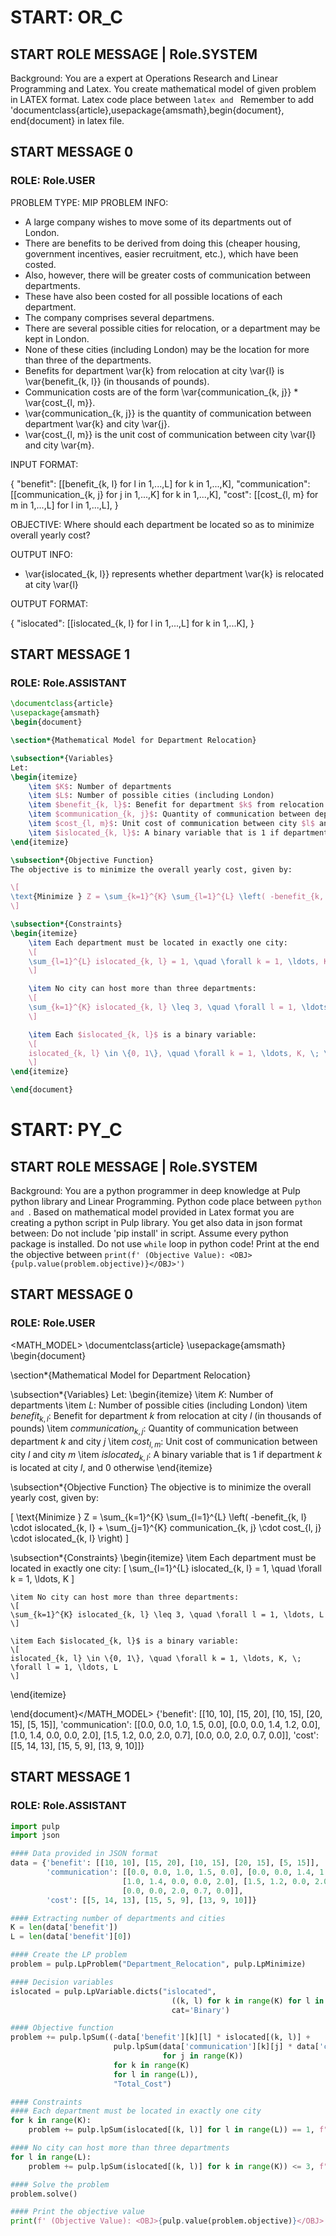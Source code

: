 # START: OR_C 
## START ROLE MESSAGE | Role.SYSTEM 
Background: You are a expert at Operations Research and Linear Programming and Latex. You create mathematical model of given problem in LATEX format. Latex code place between ```latex and ``` Remember to add 'documentclass{article},usepackage{amsmath},begin{document}, end{document} in latex file. 
## START MESSAGE 0 
### ROLE: Role.USER
<DESCRIPTION>
PROBLEM TYPE: MIP
PROBLEM INFO:

- A large company wishes to move some of its departments out of London. 
- There are benefits to be derived from doing this (cheaper housing, government incentives, easier recruitment, etc.), which have been costed. 
- Also, however, there will be greater costs of communication between departments. 
- These have also been costed for all possible locations of each department.
- The company comprises several departmens. 
- There are several possible cities for relocation, or a department may be kept in London. 
- None of these cities (including London) may be the location for more than three of the departments.
- Benefits for department \var{k} from relocation at city \var{l} is \var{benefit_{k, l}} (in thousands of pounds).
- Communication costs are of the form \var{communication_{k, j}} * \var{cost_{l, m}}.
- \var{communication_{k, j}} is the quantity of communication between department \var{k} and city \var{j}.
- \var{cost_{l, m}} is the unit cost of communication between city \var{l} and city \var{m}.


INPUT FORMAT:

{
	"benefit": [[benefit_{k, l} for l in 1,...,L] for k in 1,...,K],
	"communication": [[communication_{k, j} for j in 1,...,K] for k in 1,...,K],
	"cost": [[cost_{l, m} for m in 1,...,L] for l in 1,...,L],
}


OBJECTIVE: Where should each department be located so as to minimize overall yearly cost?

OUTPUT INFO:

- \var{islocated_{k, l}} represents whether department \var{k} is relocated at city \var{l}

OUTPUT FORMAT:

{
    "islocated": [[islocated_{k, l} for l in 1,...,L] for k in 1,...K],
}
</DESCRIPTION>


## START MESSAGE 1 
### ROLE: Role.ASSISTANT
```latex
\documentclass{article}
\usepackage{amsmath}
\begin{document}

\section*{Mathematical Model for Department Relocation}

\subsection*{Variables}
Let:
\begin{itemize}
    \item $K$: Number of departments
    \item $L$: Number of possible cities (including London)
    \item $benefit_{k, l}$: Benefit for department $k$ from relocation at city $l$ (in thousands of pounds)
    \item $communication_{k, j}$: Quantity of communication between department $k$ and city $j$
    \item $cost_{l, m}$: Unit cost of communication between city $l$ and city $m$
    \item $islocated_{k, l}$: A binary variable that is 1 if department $k$ is located at city $l$, and 0 otherwise
\end{itemize}

\subsection*{Objective Function}
The objective is to minimize the overall yearly cost, given by:

\[
\text{Minimize } Z = \sum_{k=1}^{K} \sum_{l=1}^{L} \left( -benefit_{k, l} \cdot islocated_{k, l} + \sum_{j=1}^{K} communication_{k, j} \cdot cost_{l, j} \cdot islocated_{k, l} \right)
\]

\subsection*{Constraints}
\begin{itemize}
    \item Each department must be located in exactly one city:
    \[
    \sum_{l=1}^{L} islocated_{k, l} = 1, \quad \forall k = 1, \ldots, K
    \]

    \item No city can host more than three departments:
    \[
    \sum_{k=1}^{K} islocated_{k, l} \leq 3, \quad \forall l = 1, \ldots, L
    \]

    \item Each $islocated_{k, l}$ is a binary variable:
    \[
    islocated_{k, l} \in \{0, 1\}, \quad \forall k = 1, \ldots, K, \; \forall l = 1, \ldots, L
    \]
\end{itemize}

\end{document}
```

# START: PY_C 
## START ROLE MESSAGE | Role.SYSTEM 
Background: You are a python programmer in deep knowledge at Pulp python library and Linear Programming. Python code place between ```python and ```. Based on mathematical model provided in Latex format you are creating a python script in Pulp library. You get also data in json format between: <DATA></DATA> Do not include 'pip install' in script. Assume every python package is installed. Do not use `while` loop in python code! Print at the end the objective between <OBJ></OBJ> `print(f' (Objective Value): <OBJ>{pulp.value(problem.objective)}</OBJ>')` 
## START MESSAGE 0 
### ROLE: Role.USER
<MATH_MODEL>
\documentclass{article}
\usepackage{amsmath}
\begin{document}

\section*{Mathematical Model for Department Relocation}

\subsection*{Variables}
Let:
\begin{itemize}
    \item $K$: Number of departments
    \item $L$: Number of possible cities (including London)
    \item $benefit_{k, l}$: Benefit for department $k$ from relocation at city $l$ (in thousands of pounds)
    \item $communication_{k, j}$: Quantity of communication between department $k$ and city $j$
    \item $cost_{l, m}$: Unit cost of communication between city $l$ and city $m$
    \item $islocated_{k, l}$: A binary variable that is 1 if department $k$ is located at city $l$, and 0 otherwise
\end{itemize}

\subsection*{Objective Function}
The objective is to minimize the overall yearly cost, given by:

\[
\text{Minimize } Z = \sum_{k=1}^{K} \sum_{l=1}^{L} \left( -benefit_{k, l} \cdot islocated_{k, l} + \sum_{j=1}^{K} communication_{k, j} \cdot cost_{l, j} \cdot islocated_{k, l} \right)
\]

\subsection*{Constraints}
\begin{itemize}
    \item Each department must be located in exactly one city:
    \[
    \sum_{l=1}^{L} islocated_{k, l} = 1, \quad \forall k = 1, \ldots, K
    \]

    \item No city can host more than three departments:
    \[
    \sum_{k=1}^{K} islocated_{k, l} \leq 3, \quad \forall l = 1, \ldots, L
    \]

    \item Each $islocated_{k, l}$ is a binary variable:
    \[
    islocated_{k, l} \in \{0, 1\}, \quad \forall k = 1, \ldots, K, \; \forall l = 1, \ldots, L
    \]
\end{itemize}

\end{document}</MATH_MODEL>
<DATA>
{'benefit': [[10, 10], [15, 20], [10, 15], [20, 15], [5, 15]], 'communication': [[0.0, 0.0, 1.0, 1.5, 0.0], [0.0, 0.0, 1.4, 1.2, 0.0], [1.0, 1.4, 0.0, 0.0, 2.0], [1.5, 1.2, 0.0, 2.0, 0.7], [0.0, 0.0, 2.0, 0.7, 0.0]], 'cost': [[5, 14, 13], [15, 5, 9], [13, 9, 10]]}</DATA>


## START MESSAGE 1 
### ROLE: Role.ASSISTANT
```python
import pulp
import json

#### Data provided in JSON format
data = {'benefit': [[10, 10], [15, 20], [10, 15], [20, 15], [5, 15]], 
        'communication': [[0.0, 0.0, 1.0, 1.5, 0.0], [0.0, 0.0, 1.4, 1.2, 0.0], 
                         [1.0, 1.4, 0.0, 0.0, 2.0], [1.5, 1.2, 0.0, 2.0, 0.7], 
                         [0.0, 0.0, 2.0, 0.7, 0.0]], 
        'cost': [[5, 14, 13], [15, 5, 9], [13, 9, 10]]}

#### Extracting number of departments and cities
K = len(data['benefit'])
L = len(data['benefit'][0])

#### Create the LP problem
problem = pulp.LpProblem("Department_Relocation", pulp.LpMinimize)

#### Decision variables
islocated = pulp.LpVariable.dicts("islocated", 
                                    ((k, l) for k in range(K) for l in range(L)), 
                                    cat='Binary')

#### Objective function
problem += pulp.lpSum((-data['benefit'][k][l] * islocated[(k, l)] + 
                       pulp.lpSum(data['communication'][k][j] * data['cost'][l][j] * islocated[(k, l)] 
                                  for j in range(K)) 
                       for k in range(K) 
                       for l in range(L)), 
                       "Total_Cost")

#### Constraints
#### Each department must be located in exactly one city
for k in range(K):
    problem += pulp.lpSum(islocated[(k, l)] for l in range(L)) == 1, f"Location_Constraint_D_{k}"

#### No city can host more than three departments
for l in range(L):
    problem += pulp.lpSum(islocated[(k, l)] for k in range(K)) <= 3, f"Max_Departments_City_{l}"

#### Solve the problem
problem.solve()

#### Print the objective value
print(f' (Objective Value): <OBJ>{pulp.value(problem.objective)}</OBJ>')
```

